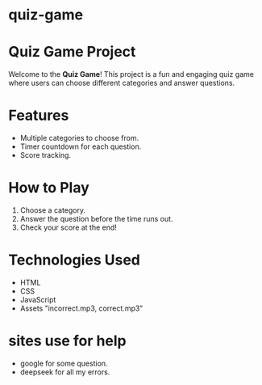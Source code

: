# quiz-game
# Quiz Game Project

Welcome to the **Quiz Game**! This project is a fun and engaging quiz game where users can choose different categories and answer questions. 

# Features

- Multiple categories to choose from.
- Timer countdown for each question.
- Score tracking.

# How to Play

1. Choose a category.
2. Answer the question before the time runs out.
3. Check your score at the end!

# Technologies Used

- HTML
- CSS
- JavaScript
- Assets "incorrect.mp3, correct.mp3"

# sites use for help
- google for some question.
- deepseek for all my errors. 



